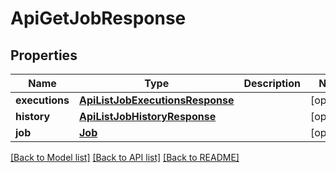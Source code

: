 # ApiGetJobResponse

## Properties
Name | Type | Description | Notes
------------ | ------------- | ------------- | -------------
**executions** | [**ApiListJobExecutionsResponse**](ApiListJobExecutionsResponse.md) |  | [optional] 
**history** | [**ApiListJobHistoryResponse**](ApiListJobHistoryResponse.md) |  | [optional] 
**job** | [**Job**](Job.md) |  | [optional] 

[[Back to Model list]](../README.md#documentation-for-models) [[Back to API list]](../README.md#documentation-for-api-endpoints) [[Back to README]](../README.md)

